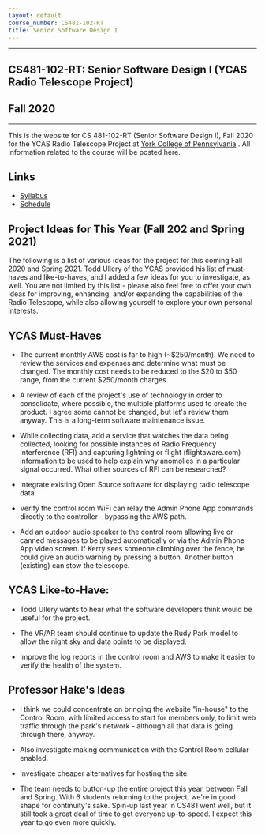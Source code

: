 ```yaml
---
layout: default
course_number: CS481-102-RT
title: Senior Software Design I
---
```


--- --- --- --- --- --- --- --- --- --- --- --- --- --- --- --- --- --- --- --- --- --- --- ---

## CS481-102-RT: Senior Software Design I (YCAS Radio Telescope Project)

## Fall 2020

--- --- --- --- --- --- --- --- --- --- --- --- --- --- --- --- --- --- --- --- --- --- --- ---

This is the website for CS 481-102-RT (Senior Software Design I), Fall 2020 for the YCAS Radio Telescope Project at [York College of Pennsylvania](http://www.ycp.edu) .  All information related to the course will be posted here.

## Links

* [Syllabus](syllabus.html)
* [Schedule](schedule.html)

## Project Ideas for This Year (Fall 202 and Spring 2021)
The following is a list of various ideas for the project for this coming Fall 2020 and Spring 2021.  Todd Ullery of the YCAS provided his list of must-haves and like-to-haves, and I added a few ideas for you to investigate, as well.  You are not limited by this list - please also feel free to offer your own ideas for improving, enhancing, and/or expanding the capabilities of the Radio Telescope, while also allowing yourself to explore your own personal interests.

## YCAS Must-Haves

* The current monthly AWS cost is far to high (~$250/month).  We need to review the services and expenses and determine what must be changed.  The monthly cost needs to be reduced to the $20 to $50 range, from the current $250/month charges.

* A review of each of the project's use of technology in order to consolidate, where possible, the multiple platforms used to create the product. I agree some cannot be changed, but let's review them anyway. This is a long-term software maintenance issue.

* While collecting data, add a service that watches the data being collected, looking for possible instances of Radio Frequency Interference (RFI) and capturing lightning or flight (flightaware.com) information to be used to help explain why anomolies in a particular signal occurred. What other sources of RFI can be researched?

* Integrate existing Open Source software for displaying radio telescope data.

* Verify the control room WiFi can relay the Admin Phone App commands directly to the controller - bypassing the AWS path.

* Add an outdoor audio speaker to the control room allowing live or canned messages to be played automatically or via the Admin Phone App video screen. If Kerry sees someone climbing over the fence, he could give an audio warning by pressing a button. Another button (existing) can stow the telescope.

## YCAS Like-to-Have:

* Todd Ullery wants to hear what the software developers think would be useful for the project.

* The VR/AR team should continue to update the Rudy Park model to allow the night sky and data points to be displayed.

* Improve the log reports in the control room and AWS to make it easier to verify the health of the system.


## Professor Hake's Ideas

* I think we could concentrate on bringing the website "in-house" to the Control Room, with limited access to start for members only, to limit web traffic through the park's network - although all that data is going through there, anyway.

* Also investigate making communication with the Control Room cellular-enabled.

* Investigate cheaper alternatives for hosting the site.

* The team needs to button-up the entire project this year, between Fall and Spring.  With 6 students returning to the project, we're in good shape for continuity's sake.  Spin-up last year in CS481 went well, but it still took a great deal of time to get everyone up-to-speed.  I expect this year to go even more quickly.
